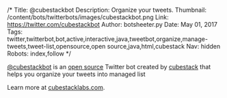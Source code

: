 /*
Title: @cubestackbot
Description: Organize your tweets.
Thumbnail: /content/bots/twitterbots/images/cubestackbot.png
Link: https://twitter.com/cubestackbot
Author: botsheeter.py
Date: May 01, 2017
Tags: twitter,twitterbot,bot,active,interactive,java,tweetbot,organize,manage-tweets,tweet-list,opensource,open source,java,html,cubestack
Nav: hidden
Robots: index,follow
*/

[@cubestackbot](https://twitter.com/cubestackbot) is an [open source](https://github.com/supaldubey/twitterbotui) Twitter bot created by [cubestack](https://twitter.com/cubestack) that helps you organize your tweets into managed list

Learn more at [cubestacklabs.com](http://cubestacklabs.com/manage-your-tweets-with-cubestackbot/).
